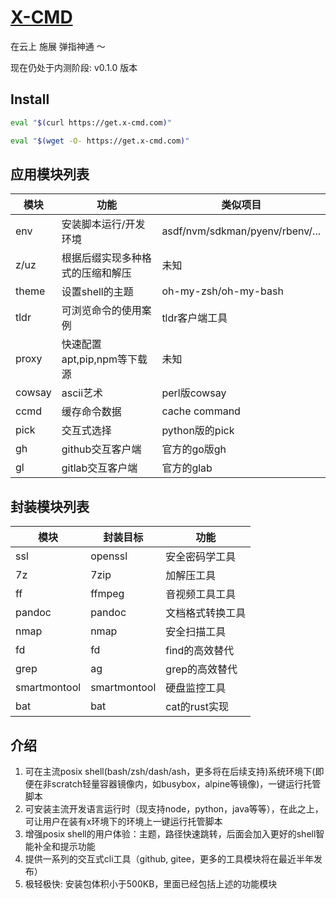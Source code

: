 # [X-CMD](https://x-cmd.com/zh)

在云上 施展 弹指神通 ～

现在仍处于内测阶段: v0.1.0 版本

## Install

```bash
eval "$(curl https://get.x-cmd.com)"
```

```bash
eval "$(wget -O- https://get.x-cmd.com)"
```

## 应用模块列表

| 模块 | 功能 | 类似项目 |
| --- | --- | --- |
| env | 安装脚本运行/开发环境  | asdf/nvm/sdkman/pyenv/rbenv/... |
| z/uz | 根据后缀实现多种格式的压缩和解压  | 未知 |
| theme | 设置shell的主题  | oh-my-zsh/oh-my-bash |
| tldr | 可浏览命令的使用案例  | tldr客户端工具 |
| proxy | 快速配置apt,pip,npm等下载源 | 未知 |
| cowsay | ascii艺术 | perl版cowsay |
| ccmd | 缓存命令数据 | cache command |
| pick | 交互式选择 | python版的pick |
| gh | github交互客户端  | 官方的go版gh |
| gl | gitlab交互客户端 | 官方的glab |

## 封装模块列表

|模块| 封装目标 | 功能| 
| -- | -- | -- |
| ssl | openssl | 安全密码学工具 |
| 7z | 7zip | 加解压工具 |
| ff | ffmpeg | 音视频工具工具 |
| pandoc | pandoc | 文档格式转换工具 |
| nmap | nmap | 安全扫描工具 |
| fd | fd | find的高效替代 |
| grep | ag | grep的高效替代 |
| smartmontool | smartmontool | 硬盘监控工具 |
| bat | bat | cat的rust实现 |

## 介绍

1. 可在主流posix shell(bash/zsh/dash/ash，更多将在后续支持)系统环境下(即便在非scratch轻量容器镜像内，如busybox，alpine等镜像)，一键运行托管脚本
2. 可安装主流开发语言运行时（现支持node，python，java等等），在此之上，可让用户在装有x环境下的环境上一键运行托管脚本
3. 增强posix shell的用户体验：主题，路径快速跳转，后面会加入更好的shell智能补全和提示功能
4. 提供一系列的交互式cli工具（github, gitee，更多的工具模块将在最近半年发布）
5. 极轻极快: 安装包体积小于500KB，里面已经包括上述的功能模块
